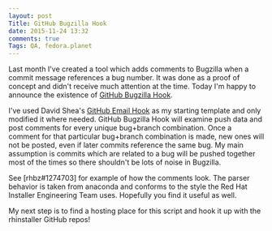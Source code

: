 ```yaml
---
layout: post
Title: GitHub Bugzilla Hook
date: 2015-11-24 13:32
comments: true
Tags: QA, fedora.planet
---
```


Last month I've created a tool which adds comments to Bugzilla when a commit
message references a bug number. It was done as a proof of concept and didn't
receive much attention at the time. Today I'm happy to announce the existence
of [GitHub Bugzilla Hook](https://github.com/atodorov/github-bugzilla-hook).

I've used David Shea's
[GitHub Email Hook](https://github.com/rhinstaller/github-email-hook/) as my
starting template and only modified it where needed. GitHub Bugzilla Hook will
examine push data and post comments for every unique bug+branch combination.
Once a comment for that particular bug+branch combination is made, new ones
will not be posted, even if later commits reference the same bug.
My main assumption is commits which are related to a bug will be pushed together
most of the times so there shouldn't be lots of noise in Bugzilla.

See [rhbz#1274703] for
example of how the comments look. The parser behavior is taken from anaconda
and conforms to the style the Red Hat Installer Engineering Team uses.
Hopefully you find it useful as well.

My next step is to find a hosting place for this script and hook it up
with the rhinstaller GitHub repos!

